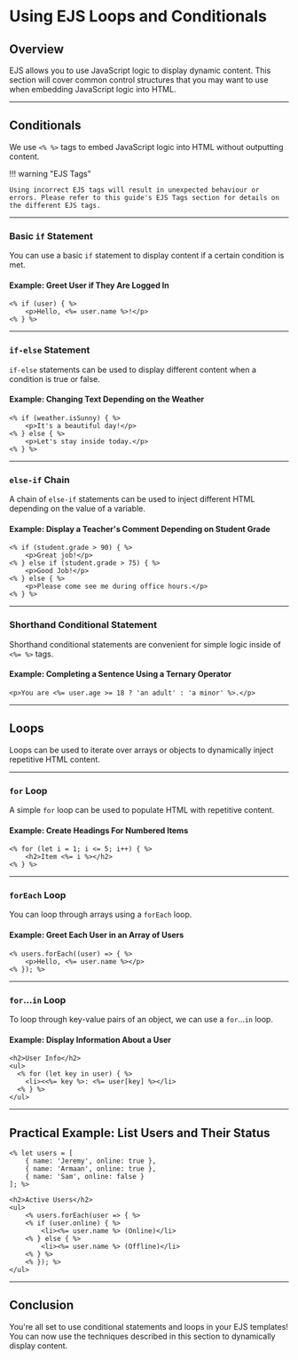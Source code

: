 # Using EJS Loops and Conditionals

## Overview
EJS allows you to use JavaScript logic to display dynamic content. This section will cover common control structures that you may want to use when embedding JavaScript logic into HTML.

---

## Conditionals

We use `<% %>` tags to embed JavaScript logic into HTML without outputting content.

!!! warning "EJS Tags"

    Using incorrect EJS tags will result in unexpected behaviour or errors. Please refer to this guide's EJS Tags section for details on the different EJS tags.

---

### Basic `if` Statement

You can use a basic `if` statement to display content if a certain condition is met. 

#### Example: Greet User if They Are Logged In

```ejs
<% if (user) { %>
    <p>Hello, <%= user.name %>!</p>
<% } %>
```

---

### `if-else` Statement

`if-else` statements can be used to display different content when a condition is true or false.

#### Example: Changing Text Depending on the Weather

```ejs
<% if (weather.isSunny) { %>
    <p>It's a beautiful day!</p>
<% } else { %>
    <p>Let's stay inside today.</p>
<% } %>
```

---

### `else-if` Chain

A chain of `else-if` statements can be used to inject different HTML depending on the value of a variable.

#### Example: Display a Teacher's Comment Depending on Student Grade

```ejs
<% if (student.grade > 90) { %>
    <p>Great job!</p>
<% } else if (student.grade > 75) { %>
    <p>Good Job!</p>
<% } else { %>
    <p>Please come see me during office hours.</p>
<% } %>
```

---

### Shorthand Conditional Statement

Shorthand conditional statements are convenient for simple logic inside of `<%= %>` tags.

#### Example: Completing a Sentence Using a Ternary Operator

```ejs
<p>You are <%= user.age >= 18 ? 'an adult' : 'a minor' %>.</p>
```

---

## Loops

Loops can be used to iterate over arrays or objects to dynamically inject repetitive HTML content.

---

### `for` Loop

A simple `for` loop can be used to populate HTML with repetitive content.

#### Example: Create Headings For Numbered Items

```ejs
<% for (let i = 1; i <= 5; i++) { %>
    <h2>Item <%= i %></h2>
<% } %>
```

---

### `forEach` Loop

You can loop through arrays using a `forEach` loop.

#### Example: Greet Each User in an Array of Users

```ejs
<% users.forEach((user) => { %>
    <p>Hello, <%= user.name %></p>
<% }); %>
```

---

### `for`...`in` Loop

To loop through key-value pairs of an object, we can use a `for`...`in` loop.

#### Example: Display Information About a User

```ejs
<h2>User Info</h2>
<ul>
  <% for (let key in user) { %>
    <li><<%= key %>: <%= user[key] %></li>
  <% } %>
</ul>
```

---

## Practical Example: List Users and Their Status

```ejs
<% let users = [
    { name: 'Jeremy', online: true },
    { name: 'Armaan', online: true },
    { name: 'Sam', online: false }
]; %>

<h2>Active Users</h2>
<ul>
    <% users.forEach(user => { %>
    <% if (user.online) { %>
        <li><%= user.name %> (Online)</li>
    <% } else { %>
        <li><%= user.name %> (Offline)</li>
    <% } %>
    <% }); %>
</ul>
```

---

## Conclusion

You're all set to use conditional statements and loops in your EJS templates! You can now use the techniques described in this section to dynamically display content.